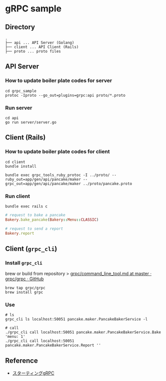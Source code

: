 # gRPC sample

## Directory

```
.
├── api ... API Server (Golang)
├── client ... API Client (Rails)
├── proto ... proto files
```

## API Server

### How to update boiler plate codes for server

```shell script
cd grpc_sample
protoc -Iproto --go_out=plugins=grpc:api proto/*.proto
```

### Run server
```shell script
cd api
go run server/server.go
```

## Client (Rails)

### How to update boiler plate codes for client

```shell script
cd client
bundle install

bundle exec grpc_tools_ruby_protoc -I ../proto/ --ruby_out=app/gen/api/pancake/maker --grpc_out=app/gen/api/pancake/maker ../proto/pancake.proto
```

### Run client
```shell script
bundle exec rails c
```

```ruby
# request to bake a pancake  
Bakery.bake_pancake(Bakery::Menu::CLASSIC)

# request to send a report
Bakery.report
```

## Client (`grpc_cli`)

### Install `grpc_cli`

brew or build from repository > [grpc/command_line_tool.md at master · grpc/grpc · GitHub](https://github.com/grpc/grpc/blob/master/doc/command_line_tool.md)
```shell script
brew tap grpc/grpc
brew install grpc
```

### Use

```shell script
# ls
grpc_cli ls localhost:50051 pancake.maker.PancakeBakerService -l

# call
./grpc_cli call localhost:50051 pancake.maker.PancakeBakerService.Bake 'menu: 1'
./grpc_cli call localhost:50051 pancake.maker.PancakeBakerService.Report ''
```

## Reference

- [スターティングgRPC](https://www.amazon.co.jp/%E3%82%B9%E3%82%BF%E3%83%BC%E3%83%86%E3%82%A3%E3%83%B3%E3%82%B0gRPC-%E6%8A%80%E8%A1%93%E3%81%AE%E6%B3%89%E3%82%B7%E3%83%AA%E3%83%BC%E3%82%BA%EF%BC%88NextPublishing%EF%BC%89-%E6%AD%A6%E4%B8%8A-%E5%B0%86%E6%A8%B9-ebook/dp/B087R87L6Z)
